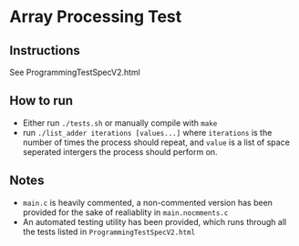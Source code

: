 # Array Processing Test

## Instructions
See ProgrammingTestSpecV2.html

## How to run
* Either run `./tests.sh` or manually compile with `make`
* run `./list_adder iterations [values...]` where `iterations` is the number of times the process should repeat, and `value` is a list of space seperated intergers the process should perform on.

## Notes
* `main.c` is heavily commented, a non-commented version has been provided for the sake of realiablity in `main.nocmments.c`
* An automated testing utility has been provided, which runs through all the tests listed in `ProgrammingTestSpecV2.html`
